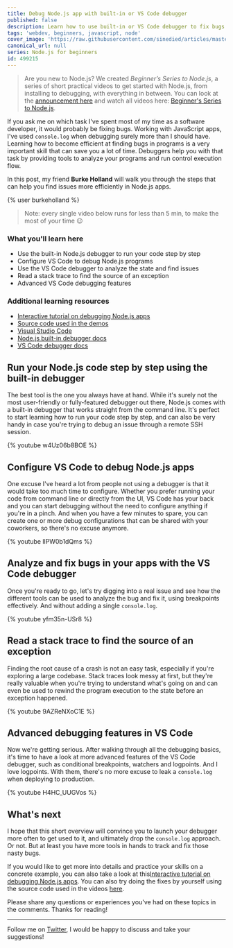 ```yaml
---
title: Debug Node.js app with built-in or VS Code debugger
published: false
description: Learn how to use built-in or VS Code debugger to fix bugs in your Node.js apps more efficiently with this series of bite-sized videos for beginners.
tags: 'webdev, beginners, javascript, node'
cover_image: 'https://raw.githubusercontent.com/sinedied/articles/master/articles/node/beginner-series/assets/banner5.jpg'
canonical_url: null
series: Node.js for beginners
id: 499215
---
```


> Are you new to Node.js? We created *Beginner’s Series to Node.js*, a series of short practical videos to get started with Node.js, from installing to debugging, with everything in between. You can look at the [announcement here](https://dev.to/sinedied/learn-node-js-with-this-series-of-short-videos-for-beginners-4lpm) and watch all videos here: [Beginner's Series to Node.js](https://www.youtube.com/playlist?list=PLlrxD0HtieHje-_287YJKhY8tDeSItwtg).

If you ask me on which task I've spent most of my time as a software developer, it would probably be fixing bugs. Working with JavaScript apps, I've used `console.log` when debugging surely more than I should have. Learning how to become efficient at finding bugs in programs is a very important skill that can save you a lot of time. Debuggers help you with that task by providing tools to analyze your programs and run control execution flow.

In this post, my friend **Burke Holland** will walk you through the steps that can help you find issues more efficiently in Node.js apps. 

{% user burkeholland %}

> Note: every single video below runs for less than 5 min, to make the most of your time 😉

### What you'll learn here
- Use the built-in Node.js debugger to run your code step by step
- Configure VS Code to debug Node.js programs
- Use the VS Code debugger to analyze the state and find issues
- Read a stack trace to find the source of an exception
- Advanced VS Code debugging features

### Additional learning resources
- [Interactive tutorial on debugging Node.js apps](https://docs.microsoft.com/learn/modules/debug-nodejs/?wt.mc_id=nodebeginner-devto-yolasors)
- [Source code used in the demos](https://github.com/MicrosoftDocs/node-essentials/tree/main/nodejs-debug)
- [Visual Studio Code](https://code.visualstudio.com/?wt.mc_id=nodebeginner-devto-yolasors)
- [Node.js built-in debugger docs](https://nodejs.org/api/debugger.html)
- [VS Code debugger docs](https://code.visualstudio.com/docs/editor/debugging/?wt.mc_id=nodebeginner-devto-yolasors)

## Run your Node.js code step by step using the built-in debugger

The best tool is the one you always have at hand. While it's surely not the most user-friendly or fully-featured debugger out there, Node.js comes with a built-in debugger that works straight from the command line. It's perfect to start learning how to run your code step by step, and can also be very handy in case you're trying to debug an issue through a remote SSH session.

{% youtube w4Uz06b8BOE %}

## Configure VS Code to debug Node.js apps

One excuse I've heard a lot from people not using a debugger is that it would take too much time to configure. Whether you prefer running your code from command line or directly from the UI, VS Code has your back and you can start debugging without the need to configure anything if you're in a pinch. And when you have a few minutes to spare, you can create one or more debug configurations that can be shared with your coworkers, so there's no excuse anymore.

{% youtube llPW0b1dQms %}

## Analyze and fix bugs in your apps with the VS Code debugger

Once you're ready to go, let's try digging into a real issue and see how the different tools can be used to analyze the bug and fix it, using breakpoints effectively. And without adding a single `console.log`.

{% youtube yfm35n-USr8 %}

## Read a stack trace to find the source of an exception

Finding the root cause of a crash is not an easy task, especially if you're exploring a large codebase. Stack traces look messy at first, but they're really valuable when you're trying to understand what's going on and can even be used to rewind the program execution to the state before an exception happened.

{% youtube 9AZReNXoC1E %}

## Advanced debugging features in VS Code

Now we're getting serious. After walking through all the debugging basics, it's time to have a look at more advanced features of the VS Code debugger, such as conditional breakpoints, watchers and logpoints. And I love logpoints. With them, there's no more excuse to leak a `console.log` when deploying to production.

{% youtube H4HC_UUGVos %}

## What's next

I hope that this short overview will convince you to launch your debugger more often to get used to it, and ultimately drop the `console.log` approach. Or not. But at least you have more tools in hands to track and fix those nasty bugs.

If you would like to get more into details and practice your skills on a concrete example, you can also take a look at this[Interactive tutorial on debugging Node.js apps](https://docs.microsoft.com/learn/modules/debug-nodejs/?wt.mc_id=nodebeginner-devto-yolasors). You can also try doing the fixes by yourself using the source code used in the videos [here](https://github.com/MicrosoftDocs/node-essentials/tree/main/nodejs-debug).

Please share any questions or experiences you've had on these topics in the comments. Thanks for reading!

---

Follow me on [Twitter](http://twitter.com/sinedied), I would be happy to discuss and take your suggestions!
